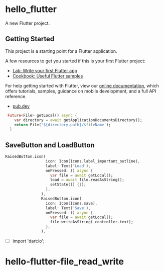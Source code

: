 # hello_flutter

A new Flutter project.

## Getting Started

This project is a starting point for a Flutter application.

A few resources to get you started if this is your first Flutter project:

- [Lab: Write your first Flutter app](https://flutter.dev/docs/get-started/codelab)
- [Cookbook: Useful Flutter samples](https://flutter.dev/docs/cookbook)

For help getting started with Flutter, view our
[online documentation](https://flutter.dev/docs), which offers tutorials,
samples, guidance on mobile development, and a full API reference.

- [pub.dev](https://pub.dev/packages/path_provider)

```dart
 Future<File> getLocal() async {
    var directory = await getApplicationDocumentsDirectory();
    return File('${directory.path}/$fileName');
  }
```

## SaveButton and LoadButton

```dart
RaisedButton.icon(
                  icon: Icon(Icons.label_important_outline),
                  label: Text('Load'),
                  onPressed: () async {
                    var file = await getLocal();
                    load = await file.readAsString();
                    setState(() {});
                  },
                ),
                RaisedButton.icon(
                  icon: Icon(Icons.save),
                  label: Text('Save'),
                  onPressed: () async {
                    var file = await getLocal();
                    file.writeAsString(_controller.text);
                  },
                ),
```

- [ ] import 'dart:io';
# hello-flutter-file_read_write

